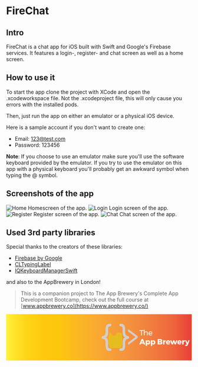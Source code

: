# FireChat

## Intro
FireChat is a chat app for iOS built with Swift and Google's Firebase services.
It features a login-, register- and chat screen as well as a home screen.

## How to use it
To start the app clone the project with XCode and open the .xcodeworkspace file.
Not the .xcodeproject file, this will only cause you errors with the installed pods.

Then, just run the app on either an emulator or a physical iOS device.

Here is a sample account if you don't want to create one:
+ Email: 123@test.com
+ Password: 123456

**Note**: If you choose to use an emulator make sure you'll use the software keyboard
provided by the emulator. If you try to use the emulator on this app with a physical keyboard
you'll probably get an awkward symbol when typing the @ symbol.

## Screenshots of the app
![Home](Documents/App_Home.png)
Homescreen of the app.
![Login](Documents/App_Login.png)
Login screen of the app.
![Register](Documents/App_Register.png)
Register screen of the app.
![Chat](Documents/App_Chat.png)
Chat screen of the app.

## Used 3rd party libraries
Special thanks to the creators of these libraries:
+ [Firebase by Google](firebase.google.com)
+ [CLTypingLabel](https://cocoapods.org/pods/CLTypingLabel)
+ [IQKeyboardManagerSwift](https://cocoapods.org/pods/IQKeyboardManagerSwift)

and also to the AppBrewery in London!
>This is a companion project to The App Brewery's Complete App Development Bootcamp, check out the full course at [www.appbrewery.co](https://www.appbrewery.co/)

![End Banner](Documentation/AppBreweryBanner.png)
